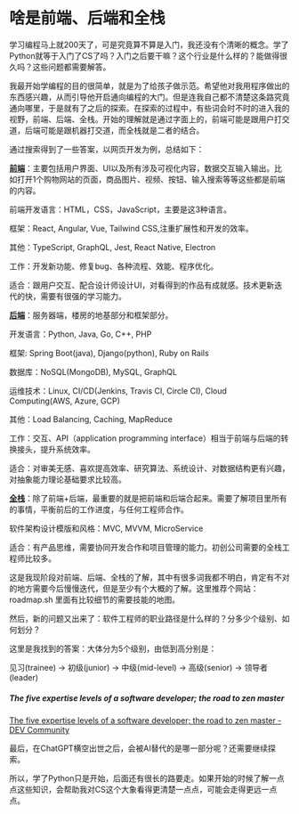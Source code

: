 # 						啥是前端、后端和全栈



学习编程马上就200天了，可是究竟算不算是入门，我还没有个清晰的概念。学了Python就等于入门了CS了吗？入门之后要干嘛？这个行业是什么样的？能做得很久吗？这些问题都需要解答。

我最开始学编程的目的很简单，就是为了给孩子做示范。希望他对我用程序做出的东西感兴趣，从而引导他开启通向编程的大门。但是连我自己都不清楚这条路究竟通向哪里，于是就有了之后的探索。在探索的过程中，有些词会时不时的进入我的视野，前端、后端、全栈。开始的理解就是通过字面上的，前端可能是跟用户打交道，后端可能是跟机器打交道，而全栈就是二者的结合。



通过搜索得到了一些答案，以网页开发为例，总结如下：



**<u>前端</u>**：主要包括用户界面、UI以及所有涉及可视化内容，数据交互输入输出。比如打开1个购物网站的页面，商品图片、视频、按钮、输入搜索等等这些都是前端的内容。

前端开发语言：HTML，CSS，JavaScript，主要是这3种语言。

框架：React, Angular, Vue, Tailwind CSS,注重扩展性和开发的效率。

其他：TypeScript, GraphQL, Jest, React Native, Electron

工作：开发新功能、修复bug、各种流程、效能、程序优化。

适合：跟用户交互、配合设计师设计UI，对看得到的作品有成就感。技术更新迭代的快，需要有很强的学习能力。



<u>**后端**</u>：服务器端，楼房的地基部分和框架部分。

开发语言：Python, Java, Go, C++, PHP

框架: Spring Boot(java), Django(python), Ruby on Rails

数据库：NoSQL(MongoDB), MySQL, GraphQL

运维技术：Linux, CI/CD(Jenkins, Travis CI, Circle CI), Cloud Computing(AWS, Azure, GCP)

其他：Load Balancing, Caching, MapReduce

工作：交互、API（application programming interface）相当于前端与后端的转换接头，提升系统效率。

适合：对审美无感、喜欢提高效率、研究算法、系统设计、对数据结构更有兴趣，对抽象能力理论基础要求比较高。



<u>**全栈**</u>：除了前端+后端，最重要的就是把前端和后端合起来。需要了解项目里所有的事情，平衡前后的工作进度，与任何工程师合作。

软件架构设计模版和风格：MVC, MVVM, MicroService

适合：有产品思维，需要协同开发合作和项目管理的能力。初创公司需要的全栈工程师比较多。



这是我现阶段对前端、后端、全栈的了解，其中有很多词我都不明白，肯定有不对的地方需要今后慢慢迭代，但是至少有个大概的了解。这里推荐个网站：roadmap.sh 里面有比较细节的需要技能的地图。



然后，新的问题又出来了：软件工程师的职业路径是什么样的？分多少个级别、如何划分？

这里是我找到的答案：大体分为5个级别，由低到高分别是：

见习(trainee) → 初级(junior) → 中级(mid-level) → 高级(senior) → 领导者(leader)

##### *The five expertise levels of a software developer; the road to zen master*

[The five expertise levels of a software developer; the road to zen master - DEV Community](https://dev.to/jmitchell38488/the-five-expertise-levels-of-a-software-developer-the-road-to-zen-master-36d7)



最后，在ChatGPT横空出世之后，会被AI替代的是哪一部分呢？还需要继续探索。



所以，学了Python只是开始，后面还有很长的路要走。如果开始的时候了解一点点这些知识，会帮助我对CS这个大象看得更清楚一点点，可能会走得更远一点点。 





